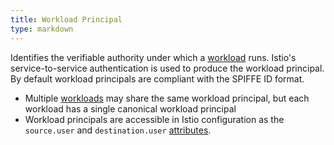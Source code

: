 ```yaml
---
title: Workload Principal
type: markdown
---
```

Identifies the verifiable authority under which a [workload](#workload) runs.
Istio's service-to-service authentication is used to produce the workload principal.
By default workload principals are compliant with the SPIFFE ID format.
  * Multiple [workloads](#workload) may share the same workload principal, but each workload has a single canonical workload
    principal
  * Workload principals are accessible in Istio configuration as the `source.user` and `destination.user` [attributes](#attribute).
